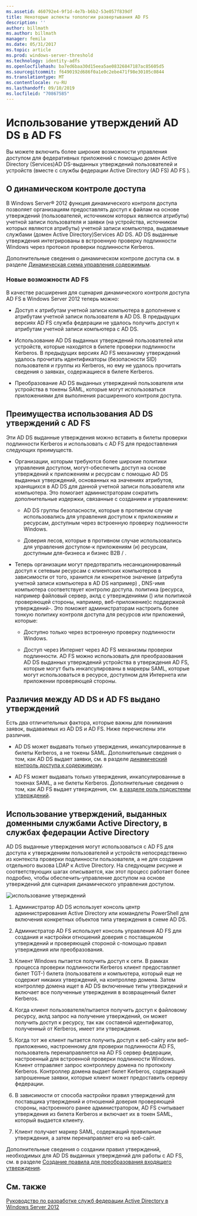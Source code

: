 ```yaml
---
ms.assetid: 460792e4-9f1d-4e7b-b6b2-53e057f839df
title: Некоторые аспекты топологии развертывания AD FS
description: ''
author: billmath
ms.author: billmath
manager: femila
ms.date: 05/31/2017
ms.topic: article
ms.prod: windows-server-threshold
ms.technology: identity-adfs
ms.openlocfilehash: ba7ed6baa30d15eea5ae08326847187ac85605d5
ms.sourcegitcommit: f6490192d686f0a1e0c2ebe471f98e30105c0844
ms.translationtype: MT
ms.contentlocale: ru-RU
ms.lasthandoff: 09/10/2019
ms.locfileid: "70867585"
---
```

# <a name="using-ad-ds-claims-with-ad-fs"></a>Использование утверждений AD DS в AD FS
  
  
Вы можете включить более широкие возможности управления доступом для федеративных приложений с помощью домен Active Directory \(Services\)AD DS\-выданных утверждений пользователей и устройств \(вместе с службы федерации Active Directory (AD FS) AD FS \).  
  
## <a name="about-dynamic-access-control"></a>О динамическом контроле доступа  
В Windows Server® 2012 функция динамического контроля доступа позволяет организациям предоставлять доступ к файлам на основе утверждений \(пользователей, источником которых являются атрибуты\) учетной записи пользователя и заявки \(на устройства, источником которых являются атрибуты\) учетной записи компьютера, выдаваемые службами \(домен Active Directory\)Services AD DS. AD DS выданные утверждения интегрированы в встроенную проверку подлинности Windows через протокол проверки подлинности Kerberos.  
  
Дополнительные сведения о динамическом контроле доступа см. в разделе [Динамическая схема управления содержимым](../../solution-guides/Dynamic-Access-Control--Scenario-Overview.md#BKMK_APP).  
  
### <a name="whats-new-in-ad-fs"></a>Новые возможности AD FS  
В качестве расширения для сценария динамического контроля доступа AD FS в Windows Server 2012 теперь можно:  
  
-   Доступ к атрибутам учетной записи компьютера в дополнение к атрибутам учетной записи пользователя в AD DS. В предыдущих версиях AD FS служба федерации не удалось получить доступ к атрибутам учетной записи компьютера с AD DS.  
  
-   Использование AD DS выданных утверждений пользователей или устройств, которые находятся в билете проверки подлинности Kerberos. В предыдущих версиях AD FS механизму утверждений удалось прочитать идентификаторы \(безопасности SID\) пользователя и группы из Kerberos, но ему не удалось прочитать сведения о заявках, содержащиеся в билете Kerberos.  
  
-   Преобразование AD DS выданных утверждений пользователя или устройства в токены SAML, которые могут использоваться приложениями для выполнения расширенного контроля доступа.  
  
## <a name="benefits-of-using-ad-ds-claims-with-ad-fs"></a>Преимущества использования AD DS утверждений с AD FS  
Эти AD DS выданные утверждения можно вставить в билеты проверки подлинности Kerberos и использовать с AD FS для предоставления следующих преимуществ.  
  
-   Организации, которым требуются более широкие политики управления доступом, могут\-обеспечить доступ на основе утверждений к приложениям и ресурсам с помощью AD DS выданных утверждений, основанных на значениях атрибутов, хранящихся в AD DS для данной учетной записи пользователя или компьютера. Это помогает администраторам сократить дополнительные издержки, связанные с созданием и управлением:  
  
    -   AD DS группы безопасности, которые в противном случае использовались для управления доступом к приложениям и ресурсам, доступным через встроенную проверку подлинности Windows.  
  
    -   Доверия лесов, которые в противном случае использовались для управления доступом\-к приложениям \(и\) ресурсам, доступным для\-бизнеса и бизнес B2B \/ .  
  
-   Теперь организации могут предотвратить несанкционированный доступ к сетевым ресурсам с клиентских компьютеров в зависимости от того, хранится ли конкретное значение \(атрибута учетной записи компьютера в AD DS например\) , DNS-имя компьютера соответствует контролю доступа. политика \(ресурса, например файловый сервер, аклд с утверждениями \(\) или политикой проверяющей стороны, например, веб-приложение\)с поддержкой утверждений\-. Это поможет администраторам настроить более тонкую политику контроля доступа для ресурсов или приложений, которые:  
  
    -   Доступно только через встроенную проверку подлинности Windows.  
  
    -   Доступ через Интернет через AD FS механизмы проверки подлинности. AD FS можно использовать для преобразования AD DS выданных утверждений устройства в утверждения AD FS, которые могут быть инкапсулированы в маркеры SAML, которые могут использоваться в ресурсе, доступном для Интернета или приложении проверяющей стороны.  
  
## <a name="differences-between-ad-ds-and-ad-fs-issued-claims"></a>Различия между AD DS и AD FS выдано утверждений  
Есть два отличительных фактора, которые важны для понимания заявок, выдаваемых из AD DS и AD FS. Ниже перечислены эти различия.  
  
-   AD DS может выдавать только утверждения, инкапсулированные в билеты Kerberos, а не токены SAML. Дополнительные сведения о том, как AD DS выдает заявки, см. в разделе [динамический контроль доступа к содержимому](../../solution-guides/Dynamic-Access-Control--Scenario-Overview.md#BKMK_APP).  
  
-   AD FS может выдавать только утверждения, инкапсулированные в токенах SAML, а не билеты Kerberos. Дополнительные сведения о том, как AD FS выдает утверждения, см. [в разделе роль подсистемы утверждений](../../ad-fs/technical-reference/The-Role-of-the-Claims-Engine.md).  
  
## <a name="how-ad-ds-issued-claims-work-with-ad-fs"></a>Использование утверждений, выданных доменными службами Active Directory, в службах федерации Active Directory  
AD DS выданные утверждения могут использоваться с AD FS для доступа к утверждениям пользователей и устройств непосредственно из контекста проверки подлинности пользователя, а не для создания отдельного вызова LDAP к Active Directory. На следующем рисунке и соответствующих шагах описывается, как этот процесс работает более подробно, чтобы обеспечить\-управление доступом на основе утверждений для сценария динамического управления доступом.  
  
![использование утверждений](media/UsingADDSClaimswithADFS.gif)  
  
1.  Администратор AD DS использует консоль центр администрирования Active Directory или командлеты PowerShell для включения конкретных объектов типа утверждения в схеме AD DS.  
  
2.  Администратор AD FS использует консоль управления AD FS для создания и настройки отношений доверия с поставщиком утверждений и проверяющей стороной с\-помощью правил утверждения или преобразования.  
  
3.  Клиент Windows пытается получить доступ к сети. В рамках процесса проверки подлинности Kerberos клиент предоставляет билет TGT\-\) билета \(пользователя и компьютера, который еще не содержит никаких утверждений, на контроллер домена. Затем контроллер домена ищет в AD DS включенные типы утверждений и включает все полученные утверждения в возвращенный билет Kerberos.  
  
4.  Когда клиент пользователя\/пытается получить доступ к файловому ресурсу, аклд запрос на получение утверждений, он может получить доступ к ресурсу, так как составной идентификатор, полученный от Kerberos, имеет эти утверждения.  
  
5.  Когда тот же клиент пытается получить доступ к веб-сайту или веб-приложению, настроенному для проверки подлинности AD FS, пользователь перенаправляется на AD FS сервер федерации, настроенный для встроенной проверки подлинности Windows. Клиент отправляет запрос контроллеру домена по протоколу Kerberos. Контроллер домена выдает билет Kerberos, содержащий запрошенные заявки, которые клиент может предоставить серверу федерации.  
  
6.  В зависимости от способа настройки правил утверждений для поставщика утверждений и отношений доверия проверяющей стороны, настроенного ранее администратором, AD FS считывает утверждения из билета Kerberos и включает их в токен SAML, который выдается клиенту.  
  
7.  Клиент получает маркер SAML, содержащий правильные утверждения, а затем перенаправляет его на веб-сайт.  
  
Дополнительные сведения о создании правил утверждений, необходимых для AD DS выданных утверждений для работы с AD FS, см. в разделе [Создание правила для преобразования входящего утверждения](../../ad-fs/operations/Create-a-Rule-to-Transform-an-Incoming-Claim.md).  
  
## <a name="see-also"></a>См. также
[Руководство по разработке служб федерации Active Directory в Windows Server 2012](AD-FS-Design-Guide-in-Windows-Server-2012.md)
